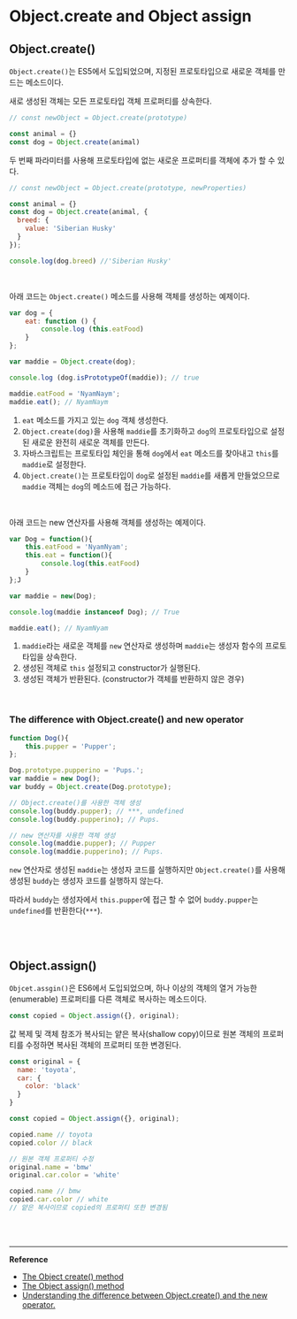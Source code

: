 # Object.create and Object assign

## Object.create()

`Object.create()`는 ES5에서 도입되었으며, 지정된 프로토타입으로 새로운 객체를 만드는 메소드이다.

새로 생성된 객체는 모든 프로토타입 객체 프로퍼티를 상속한다.

```javascript
// const newObject = Object.create(prototype)

const animal = {}
const dog = Object.create(animal)
```

두 번째 파라미터를 사용해 프로토타입에 없는 새로운 프로퍼티를 객체에 추가 할 수 있다.

```javascript
// const newObject = Object.create(prototype, newProperties)

const animal = {}
const dog = Object.create(animal, {
  breed: {
    value: 'Siberian Husky'
  }
});

console.log(dog.breed) //'Siberian Husky'
```

<br>

아래 코드는 `Object.create()` 메소드를 사용해 객체를 생성하는 예제이다.

```javascript
var dog = { 
    eat: function () { 
        console.log (this.eatFood) 
    } 
}; 

var maddie = Object.create(dog); 

console.log (dog.isPrototypeOf(maddie)); // true 

maddie.eatFood = 'NyamNaym'; 
maddie.eat(); // NyamNaym
```

1. `eat` 메소드를 가지고 있는 `dog` 객체 생성한다.
2. `Object.create(dog)`을 사용해 `maddie`를 초기화하고 `dog`의 프로토타입으로 설정된 새로운 완전히 새로운 객체를 만든다.
3. 자바스크립트는 프로토타입 체인을 통해 `dog`에서 `eat` 메소드를 찾아내고 `this`를 `maddie`로 설정한다. 
4. `Object.create()`는 프로토타입이 `dog`로 설정된 `maddie`를 새롭게 만들었으므로 `maddie` 객체는 `dog`의 메소드에 접근 가능하다.

<br>

아래 코드는 new 연산자를 사용해 객체를 생성하는 예제이다.

```javascript
var Dog = function(){
    this.eatFood = 'NyamNyam';
    this.eat = function(){
        console.log(this.eatFood)
    }
};J

var maddie = new(Dog);

console.log(maddie instanceof Dog); // True

maddie.eat(); // NyamNyam
```

1. `maddie`라는 새로운 객체를 `new` 연산자로 생성하며 `maddie`는 생성자 함수의 프로토타입을 상속한다.
2. 생성된 객체로 `this` 설정되고 constructor가 실행된다.
3. 생성된 객체가 반환된다. (constructor가 객체를 반환하지 않은 경우)

<br>

### The difference with Object.create() and new operator

```javascript
function Dog(){
    this.pupper = 'Pupper';
};

Dog.prototype.pupperino = 'Pups.';
var maddie = new Dog();
var buddy = Object.create(Dog.prototype);

// Object.create()를 사용한 객체 생성
console.log(buddy.pupper); // ***, undefined
console.log(buddy.pupperino); // Pups.

// new 연산자를 사용한 객체 생성
console.log(maddie.pupper); // Pupper
console.log(maddie.pupperino); // Pups.
```

`new` 연산자로 생성된 `maddie`는 생성자 코드를 실행하지만 `Object.create()`를 사용해 생성된 `buddy`는 생성자 코드를 실행하지 않는다. 

따라서 `buddy`는 생성자에서 `this.pupper`에 접근 할 수 없어 `buddy.pupper`는 `undefined`를 반환한다(`***`).

<br>

<br>

## Object.assign()

`Objcet.assgin()`은 ES6에서 도입되었으며, 하나 이상의 객체의 열거 가능한(enumerable) 프로퍼티를 다른 객체로 복사하는 메소드이다.

```javascript
const copied = Object.assign({}, original);
```

값 복제 및 객체 참조가 복사되는 얕은 복사(shallow copy)이므로 원본 객체의 프로퍼티를 수정하면 복사된 객체의 프로퍼티 또한 변경된다.

```javascript
const original = {
  name: 'toyota',
  car: {
    color: 'black'
  }
}

const copied = Object.assign({}, original);

copied.name // toyota
copied.color // black

// 원본 객체 프로퍼티 수정
original.name = 'bmw'
original.car.color = 'white'

copied.name // bmw
copied.car.color // white
// 얕은 복사이므로 copied의 프로퍼티 또한 변경됨
```

<br>

<br>

------

**Reference**

- [The Object create() method](https://flaviocopes.com/javascript-object-create/)
- [The Object assign() method](https://flaviocopes.com/javascript-object-assign/)
- [Understanding the difference between Object.create() and the new operator.](https://medium.com/@jonathanvox01/understanding-the-difference-between-object-create-and-the-new-operator-b2a2f4749358)